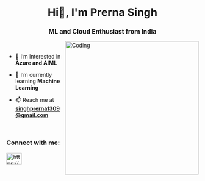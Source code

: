 <h1 align="center">Hi👋, I'm Prerna Singh</h1>
<h3 align="center">ML and Cloud Enthusiast from India</h3>
<img align="right" alt="Coding" width="350"src="https://user-images.githubusercontent.com/125440375/219616451-d945dd2e-356d-44bd-a3e4-690a7210b449.png">

<br>

- 👀 I’m interested in **Azure and AIML**
  
- 🌱 I’m currently learning **Machine Learning**

- 📫 Reach me at **singhprerna1309@gmail.com**

<br>
<h3 align="left">Connect with me:</h3>
<p align="left">
<a href="https://www.linkedin.com/in/prerna-singh-062197143" target="blank"><img align="center" src="https://raw.githubusercontent.com/rahuldkjain/github-profile-readme-generator/master/src/images/icons/Social/linked-in-alt.svg" alt="https://www.linkedin.com/in/prerna-singh-062197143" height="30" width="40" /></a>
</p>


<!---
singhprerna1309/singhprerna1309 is a ✨ special ✨ repository because its `README.md` (this file) appears on your GitHub profile.
You can click the Preview link to take a look at your changes.
--->
